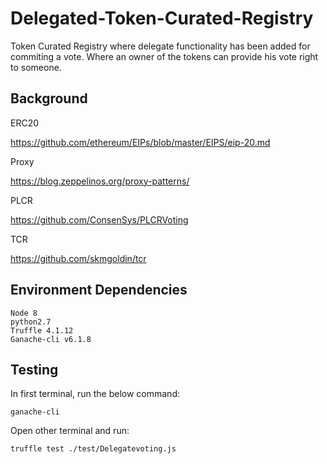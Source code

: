 # Delegated-Token-Curated-Registry

Token Curated Registry where delegate functionality has been added for commiting a vote. 
Where an owner of the tokens can provide his vote right to someone.

## Background

ERC20

https://github.com/ethereum/EIPs/blob/master/EIPS/eip-20.md

Proxy

https://blog.zeppelinos.org/proxy-patterns/

PLCR

https://github.com/ConsenSys/PLCRVoting

TCR

https://github.com/skmgoldin/tcr

## Environment Dependencies
    Node 8  
    python2.7
    Truffle 4.1.12
    Ganache-cli v6.1.8

## Testing
In first terminal, run the below command:

    ganache-cli

Open other terminal and run:

    truffle test ./test/Delegatevoting.js

